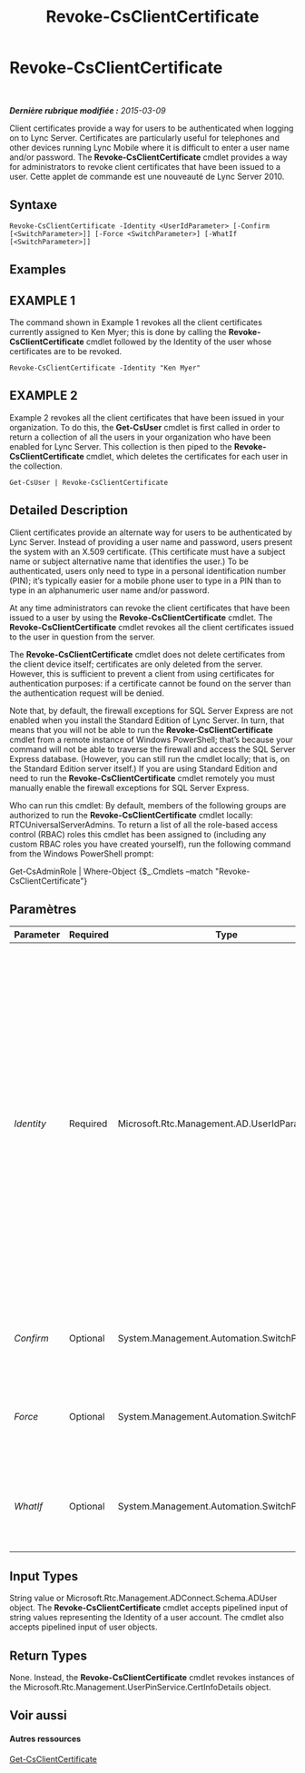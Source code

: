 ﻿---
title: Revoke-CsClientCertificate
TOCTitle: Revoke-CsClientCertificate
ms:assetid: 27d6d4d9-f8ed-4942-b7cf-dd308dafb5bc
ms:mtpsurl: https://technet.microsoft.com/fr-fr/library/Gg425748(v=OCS.15)
ms:contentKeyID: 49296687
ms.date: 05/20/2016
mtps_version: v=OCS.15
ms.translationtype: HT
---

# Revoke-CsClientCertificate

 

_**Dernière rubrique modifiée :** 2015-03-09_

Client certificates provide a way for users to be authenticated when logging on to Lync Server. Certificates are particularly useful for telephones and other devices running Lync Mobile where it is difficult to enter a user name and/or password. The **Revoke-CsClientCertificate** cmdlet provides a way for administrators to revoke client certificates that have been issued to a user. Cette applet de commande est une nouveauté de Lync Server 2010.

## Syntaxe

    Revoke-CsClientCertificate -Identity <UserIdParameter> [-Confirm [<SwitchParameter>]] [-Force <SwitchParameter>] [-WhatIf [<SwitchParameter>]]

## Examples

## EXAMPLE 1

The command shown in Example 1 revokes all the client certificates currently assigned to Ken Myer; this is done by calling the **Revoke-CsClientCertificate** cmdlet followed by the Identity of the user whose certificates are to be revoked.

    Revoke-CsClientCertificate -Identity "Ken Myer"

## EXAMPLE 2

Example 2 revokes all the client certificates that have been issued in your organization. To do this, the **Get-CsUser** cmdlet is first called in order to return a collection of all the users in your organization who have been enabled for Lync Server. This collection is then piped to the **Revoke-CsClientCertificate** cmdlet, which deletes the certificates for each user in the collection.

    Get-CsUser | Revoke-CsClientCertificate

## Detailed Description

Client certificates provide an alternate way for users to be authenticated by Lync Server. Instead of providing a user name and password, users present the system with an X.509 certificate. (This certificate must have a subject name or subject alternative name that identifies the user.) To be authenticated, users only need to type in a personal identification number (PIN); it’s typically easier for a mobile phone user to type in a PIN than to type in an alphanumeric user name and/or password.

At any time administrators can revoke the client certificates that have been issued to a user by using the **Revoke-CsClientCertificate** cmdlet. The **Revoke-CsClientCertificate** cmdlet revokes all the client certificates issued to the user in question from the server.

The **Revoke-CsClientCertificate** cmdlet does not delete certificates from the client device itself; certificates are only deleted from the server. However, this is sufficient to prevent a client from using certificates for authentication purposes: if a certificate cannot be found on the server than the authentication request will be denied.

Note that, by default, the firewall exceptions for SQL Server Express are not enabled when you install the Standard Edition of Lync Server. In turn, that means that you will not be able to run the **Revoke-CsClientCertificate** cmdlet from a remote instance of Windows PowerShell; that’s because your command will not be able to traverse the firewall and access the SQL Server Express database. (However, you can still run the cmdlet locally; that is, on the Standard Edition server itself.) If you are using Standard Edition and need to run the **Revoke-CsClientCertificate** cmdlet remotely you must manually enable the firewall exceptions for SQL Server Express.

Who can run this cmdlet: By default, members of the following groups are authorized to run the **Revoke-CsClientCertificate** cmdlet locally: RTCUniversalServerAdmins. To return a list of all the role-based access control (RBAC) roles this cmdlet has been assigned to (including any custom RBAC roles you have created yourself), run the following command from the Windows PowerShell prompt:

Get-CsAdminRole | Where-Object {$\_.Cmdlets –match "Revoke-CsClientCertificate"}

## Paramètres


<table>
<colgroup>
<col style="width: 25%" />
<col style="width: 25%" />
<col style="width: 25%" />
<col style="width: 25%" />
</colgroup>
<thead>
<tr class="header">
<th>Parameter</th>
<th>Required</th>
<th>Type</th>
<th>Description</th>
</tr>
</thead>
<tbody>
<tr class="odd">
<td><p><em>Identity</em></p></td>
<td><p>Required</p></td>
<td><p>Microsoft.Rtc.Management.AD.UserIdParameter</p></td>
<td><p>Indicates the Identity of the user account for which certificates are to be revoked. User Identities can be specified by using one of four formats: 1) the user's Session Initiation Protocol (SIP) address; 2) the user's user principal name (UPN); 3) the user's domain name and logon name, in the form domain\logon (for example, litwareinc\kenmyer); and, 4) the user's Active Directory display name (for example, Ken Myer). User Identities can also be referenced by using the user’s Active Directory distinguished name.</p>
<p></p></td>
</tr>
<tr class="even">
<td><p><em>Confirm</em></p></td>
<td><p>Optional</p></td>
<td><p>System.Management.Automation.SwitchParameter</p></td>
<td><p>Vous demande confirmation avant d’exécuter la commande.</p></td>
</tr>
<tr class="odd">
<td><p><em>Force</em></p></td>
<td><p>Optional</p></td>
<td><p>System.Management.Automation.SwitchParameter</p></td>
<td><p>Suppresses the display of any non-fatal error message that might occur when running the command.</p></td>
</tr>
<tr class="even">
<td><p><em>WhatIf</em></p></td>
<td><p>Optional</p></td>
<td><p>System.Management.Automation.SwitchParameter</p></td>
<td><p>Décrit ce qui se passe si vous exécutez la commande sans l’exécuter réellement.</p></td>
</tr>
</tbody>
</table>


## Input Types

String value or Microsoft.Rtc.Management.ADConnect.Schema.ADUser object. The **Revoke-CsClientCertificate** cmdlet accepts pipelined input of string values representing the Identity of a user account. The cmdlet also accepts pipelined input of user objects.

## Return Types

None. Instead, the **Revoke-CsClientCertificate** cmdlet revokes instances of the Microsoft.Rtc.Management.UserPinService.CertInfoDetails object.

## Voir aussi

#### Autres ressources

[Get-CsClientCertificate](get-csclientcertificate.md)

